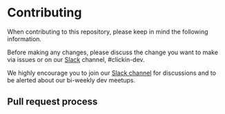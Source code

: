 # Contributing

When contributing to this repository, please keep in mind the following information.

Before making any changes, please discuss the change you want to make via issues or on our [Slack](https://illinois-oss.slack.com) channel, #clickin-dev.

We highly encourage you to join our [Slack channel](https://illinois-oss.slack.com) for discussions and to be alerted about our bi-weekly dev meetups. 

## Pull request process

